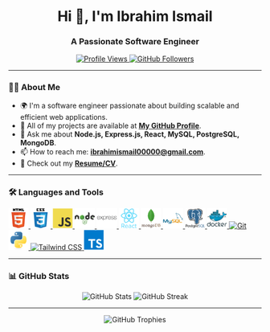 <h1 align="center">Hi 👋, I'm Ibrahim Ismail</h1>
<h3 align="center">A Passionate Software Engineer</h3>

<p align="center">
  <a href="https://github.com/Ibrahim-fci">
    <img src="https://komarev.com/ghpvc/?username=Ibrahim-fci&label=Profile%20views&color=0e75b6&style=flat" alt="Profile Views" />
  </a>
  <a href="https://github.com/Ibrahim-fci?tab=followers">
    <img src="https://img.shields.io/github/followers/Ibrahim-fci?label=Followers&style=social" alt="GitHub Followers" />
  </a>
</p>

---

### 👨‍💻 About Me

- 🌍 I'm a software engineer passionate about building scalable and efficient web applications.
- 🔭 All of my projects are available at **[My GitHub Profile](https://github.com/Ibrahim-fci)**.
- 💬 Ask me about **Node.js, Express.js, React, MySQL, PostgreSQL, MongoDB**.
- 📫 How to reach me: **ibrahimismail00000@gmail.com**.
- 📄 Check out my **[Resume/CV](https://drive.google.com/file/d/1MqJ8aZe6Ga-yP5_uyhd84gihSgOLCx3f/view)**.

---

### 🛠️ Languages and Tools

<p align="left">
  <a href="https://www.w3.org/html/" target="_blank" rel="noreferrer">
    <img src="https://raw.githubusercontent.com/devicons/devicon/master/icons/html5/html5-original-wordmark.svg" alt="HTML5" width="40" height="40" />
  </a>
  <a href="https://www.w3schools.com/css/" target="_blank" rel="noreferrer">
    <img src="https://raw.githubusercontent.com/devicons/devicon/master/icons/css3/css3-original-wordmark.svg" alt="CSS3" width="40" height="40" />
  </a>
  <a href="https://developer.mozilla.org/en-US/docs/Web/JavaScript" target="_blank" rel="noreferrer">
    <img src="https://raw.githubusercontent.com/devicons/devicon/master/icons/javascript/javascript-original.svg" alt="JavaScript" width="40" height="40" />
  </a>
  <a href="https://nodejs.org" target="_blank" rel="noreferrer">
    <img src="https://raw.githubusercontent.com/devicons/devicon/master/icons/nodejs/nodejs-original-wordmark.svg" alt="Node.js" width="40" height="40" />
  </a>
  <a href="https://expressjs.com" target="_blank" rel="noreferrer">
    <img src="https://raw.githubusercontent.com/devicons/devicon/master/icons/express/express-original-wordmark.svg" alt="Express.js" width="40" height="40" />
  </a>
  <a href="https://reactjs.org/" target="_blank" rel="noreferrer">
    <img src="https://raw.githubusercontent.com/devicons/devicon/master/icons/react/react-original-wordmark.svg" alt="React" width="40" height="40" />
  </a>
  <a href="https://www.mongodb.com/" target="_blank" rel="noreferrer">
    <img src="https://raw.githubusercontent.com/devicons/devicon/master/icons/mongodb/mongodb-original-wordmark.svg" alt="MongoDB" width="40" height="40" />
  </a>
  <a href="https://www.mysql.com/" target="_blank" rel="noreferrer">
    <img src="https://raw.githubusercontent.com/devicons/devicon/master/icons/mysql/mysql-original-wordmark.svg" alt="MySQL" width="40" height="40" />
  </a>
  <a href="https://www.postgresql.org" target="_blank" rel="noreferrer">
    <img src="https://raw.githubusercontent.com/devicons/devicon/master/icons/postgresql/postgresql-original-wordmark.svg" alt="PostgreSQL" width="40" height="40" />
  </a>
  <a href="https://www.docker.com/" target="_blank" rel="noreferrer">
    <img src="https://raw.githubusercontent.com/devicons/devicon/master/icons/docker/docker-original-wordmark.svg" alt="Docker" width="40" height="40" />
  </a>
  <a href="https://git-scm.com/" target="_blank" rel="noreferrer">
    <img src="https://www.vectorlogo.zone/logos/git-scm/git-scm-icon.svg" alt="Git" width="40" height="40" />
  </a>
  <a href="https://www.python.org" target="_blank" rel="noreferrer">
    <img src="https://raw.githubusercontent.com/devicons/devicon/master/icons/python/python-original.svg" alt="Python" width="40" height="40" />
  </a>
  <a href="https://tailwindcss.com/" target="_blank" rel="noreferrer">
    <img src="https://www.vectorlogo.zone/logos/tailwindcss/tailwindcss-icon.svg" alt="Tailwind CSS" width="40" height="40" />
  </a>
  <a href="https://www.typescriptlang.org/" target="_blank" rel="noreferrer">
    <img src="https://raw.githubusercontent.com/devicons/devicon/master/icons/typescript/typescript-original.svg" alt="TypeScript" width="40" height="40" />
  </a>
</p>

---

### 📊 GitHub Stats

<p align="center">
  <img src="https://github-readme-stats.vercel.app/api?username=Ibrahim-fci&show_icons=true&theme=dark&hide_border=true" alt="GitHub Stats" />
  <img src="https://github-readme-streak-stats.herokuapp.com/?user=Ibrahim-fci&theme=dark&hide_border=true" alt="GitHub Streak" />
</p>

---

<p align="center">
  <img src="https://github-profile-trophy.vercel.app/?username=Ibrahim-fci&theme=onedark&no-frame=true&row=1&column=7" alt="GitHub Trophies" />
</p>
